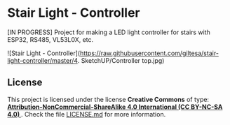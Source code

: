 # Stair Light - Controller

[IN PROGRESS] Project for making a LED light controller for stairs with ESP32, RS485, VL53L0X, etc.

![Stair Light - Controller](https://raw.githubusercontent.com/giltesa/stair-light-controller/master/4. SketchUP/Controller top.jpg)


## License

This project is licensed under the license **Creative Commons** of type: **[Attribution-NonCommercial-ShareAlike 4.0 International (CC BY-NC-SA 4.0) ](https://creativecommons.org/licenses/by-nc-sa/4.0/)**. Check the file [LICENSE.md](LICENSE.md) for more information.
